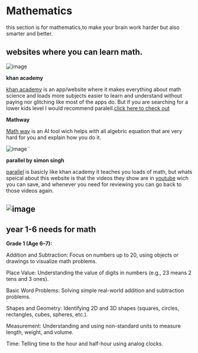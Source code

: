 # Mathematics
this section is for mathematics,to make your brain work harder but also smarter and better.

## websites where you can learn math.

![image](https://github.com/user-attachments/assets/c2a7a981-8f6a-4494-bf77-4268add9b6b7)

**khan academy**

[khan academy](https://www.khanacademy.org/profile/me/courses) is an app/website where it makes everything about math science and loads more subjects easier to learn and understand without paying nor glitching like most of the apps do.
But if you are searching for a lower kids level I would recommend paralell.[click here to check out](https://parallel.org.uk/)

**Mathway**

[Math way](https://www.mathway.com/Algebra) is an AI tool wich helps with all algebric equation that are very hard for you and explain how you do it.

![image¨](https://techbigs.com/uploads/2020/09/mathway-21242.jpg)

**parallel by simon singh**

[parallel](https://parallel.org.uk/) is basicly like khan academy it teaches you loads of math, but whats speical about this website is that the videos they show are in [youtube](https://www.youtube.com/)  wich you can save, and whenever you need for reviewing you can go back to those videos again.

![image](https://github.com/user-attachments/assets/2363f849-540c-49a1-ae3b-6778c8ac1860)
---
## year 1-6 needs for math

**Grade 1 (Age 6–7):**

Addition and Subtraction: Focus on numbers up to 20, using objects or drawings to visualize math problems.

Place Value: Understanding the value of digits in numbers (e.g., 23 means 2 tens and 3 ones).

Basic Word Problems: Solving simple real-world addition and subtraction problems.

Shapes and Geometry: Identifying 2D and 3D shapes (squares, circles, rectangles, cubes, spheres, etc.).

Measurement: Understanding and using non-standard units to measure length, weight, and volume.

Time: Telling time to the hour and half-hour using analog clocks.
